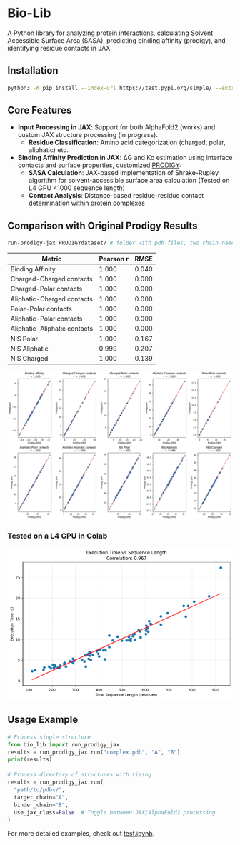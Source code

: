 # Bio-Lib

A Python library for analyzing protein interactions, calculating Solvent Accessible Surface Area (SASA), predicting binding affinity (prodigy), and identifying residue contacts in JAX.

## Installation

```bash
python3 -m pip install --index-url https://test.pypi.org/simple/ --extra-index-url https://pypi.org/simple/ bio_lib==0.9.4
```

## Core Features
- **Input Processing in JAX**: Support for both AlphaFold2 (works) and custom JAX structure processing (in progress).
  - **Residue Classification**: Amino acid categorization (charged, polar, aliphatic) etc.
- **Binding Affinity Prediction in JAX**: ΔG and Kd estimation using interface contacts and surface properties, customized [PRODIGY](https://github.com/haddocking/prodigy):
  - **SASA Calculation**: JAX-based implementation of Shrake-Rupley algorithm for solvent-accessible surface area calculation (Tested on L4 GPU <1000 sequence length)
  - **Contact Analysis**: Distance-based residue-residue contact determination within protein complexes

## Comparison with Original Prodigy Results

```bash
run-prodigy-jax PRODIGYdataset/ # folder with pdb files, two chain names have to be all the same (A & B)
```

| **Metric**                     | **Pearson r** | **RMSE**  |
|---------------------------------|---------------|-----------|
| Binding Affinity               | 1.000         | 0.040     |
| Charged-Charged contacts       | 1.000         | 0.000     |
| Charged-Polar contacts         | 1.000         | 0.000     |
| Aliphatic-Charged contacts     | 1.000         | 0.000     |
| Polar-Polar contacts           | 1.000         | 0.000     |
| Aliphatic-Polar contacts       | 1.000         | 0.000     |
| Aliphatic-Aliphatic contacts   | 1.000         | 0.000     |
| NIS Polar                      | 1.000         | 0.167     |
| NIS Aliphatic                  | 0.999         | 0.207     |
| NIS Charged                    | 1.000         | 0.139     |

![Benchmark Analysis](benchmark_af/corr_plots_org_vs_jax.png)

### Tested on a L4 GPU in Colab

![Benchmark Analysis](benchmark_af/ex_time_vs_seq_len.png)

## Usage Example

```python
# Process single structure
from bio_lib import run_prodigy_jax
results = run_prodigy_jax.run("complex.pdb", "A", "B")
print(results)

# Process directory of structures with timing
results = run_prodigy_jax.run(
  "path/to/pdbs/",
  target_chain="A",
  binder_chain="B",
  use_jax_class=False  # Toggle between JAX/AlphaFold2 processing
)
```

For more detailed examples, check out [test.ipynb](test.ipynb).
